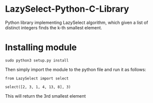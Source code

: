 # LazySelect-Python-C-Library
Python library implementing LazySelect algorithm, which given a list of distinct integers finds the k-th smallest element.

# Installing module
```
sudo python3 setup.py install
```

Then simply import the module to the python file and run it as follows:
```
from LazySelect import select

select([2, 3, 1, 4, 13, 8], 3)
```

This will return the 3rd smallest element
